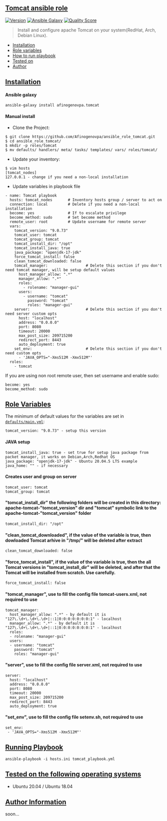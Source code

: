 ## [Tomcat ansible role](#tomcat-ansible-role) 
[![Version](https://img.shields.io/github/v/release/afinogenovpa/ansible_role_tomcat)](https://github.com/Afinogenovpa/ansible_role_tomcat/releases/)
[![Ansible Galaxy](https://img.shields.io/badge/galaxy-afinogenovpa.tomcat-green)](https://galaxy.ansible.com/afinogenovpa/tomcat)
[![Quality Score](https://img.shields.io/badge/Quality%20-5-green)](https://galaxy.ansible.com/afinogenovpa/tomcat)
> Install and configure apache Tomcat on your system(RedHat, Arch, Debian Linux).
- [Installation](#installation)
- [Role variables](#role-variables)
- [How to run playbook](#running-playbook)
- [Tested on](#tested-on-the-following-operating-systems) 
- [Author](#author-information)

## [Installation](#installation)
#### Ansible galaxy
```
ansible-galaxy install afinogenovpa.tomcat
```

#### Manual install
- Clone the Project:

```
$ git clone https://github.com/Afinogenovpa/ansible_role_tomcat.git
$ cd ansible_role_tomcat/
$ mkdir -p roles/tomcat
$ mv defaults/ handlers/ meta/ tasks/ templates/ vars/ roles/tomcat/
```

- Update your inventory:
```
$ vim hosts
[tomcat_nodes]
127.0.0.1 - change if you need a non-local installation
```

- Update variables in playbook file 
```
- name: Tomcat playbook
  hosts: tomcat_nodes       # Inventory hosts group / server to act on
  connection: local         # Delete if you need a non-local installation
  become: yes               # If to escalate privilege
  become_method: sudo       # Set become method
  remote_user: root         # Update username for remote server
  vars:
    tomcat_version: "9.0.73"
    tomcat_user: tomcat
    tomcat_group: tomcat
    tomcat_install_dir: "/opt"
    tomcat_install_java: true
    java_package: "openjdk-17-jdk"
    force_tomcat_install: false
    clean_tomcat_downloaded: false
    tomcat_manager:                 # Delete this section if you don't need tomcat manager, will be setup default values
      host_manager_allow: ".*"
      manager_allow: ".*"
      roles:
        - rolename: "manager-gui"
      users:
        - username: "tomcat"
          password: "tomcat"
          roles: "manager-gui"
    server:                         # Delete this section if you don't need server custom opts
      host: "localhost"
      address: "0.0.0.0"
      port: 8080
      timeout: 20000
      max_post_size: 209715200
      redirect_port: 8443
      auto_deployment: true 
    set_env:                        # Delete this section if you don't need custom opts
      - 'JAVA_OPTS="-Xms512M -Xmx512M"'
  roles:
    - tomcat
```

If you are using non root remote user, then set username and enable sudo:

```
become: yes
become_method: sudo
```

## [Role Variables](#role-variables)
The minimum of default values for the variables are set in [`defaults/main.yml`](https://github.com/Afinogenovpa/Tomcat_install_ansible_role/blob/main/defaults/main.yml):

```
tomcat_version: "9.0.73" - setup this version
```

#### JAVA setup
```
tomcat_install_java: true - set true for setup java package from packet manager, it works on Debian,Arch,Redhat OS
java_package: "openjdk-17-jdk" - Ubuntu 20.04.5 LTS example
java_home: "" - if necessary
```

#### Creates user and group on server
```
tomcat_user: tomcat
tomcat_group: tomcat
```

#### "tomcat_install_dir" the following folders will be created in this directory: apache-tomcat-"tomcat_version" dir and "tomcat" symbolic link to the apache-tomcat-"tomcat_version" folder
```
tomcat_install_dir: "/opt"
```

#### "clean_tomcat_downloaded", if the value of the variable is true, then dowloaded Tomcat arhive in "/tmp/" will be deleted after extract
```
clean_tomcat_downloaded: false
```

#### "force_tomcat_install", if the value of the variable is true, then the all Tomcat versions in "tomcat_install_dir" will be deleted, and after that the Tomcat will be installed from scratch. Use carefully.
```
force_tomcat_install: false
```

#### "tomcat_manager", use to fill the config file tomcat-users.xml, not required to use
```
tomcat_manager:
  host_manager_allow: ".*" - by default it is "127\.\d+\.\d+\.\d+|::1|0:0:0:0:0:0:0:1" - localhost
  manager_allow: ".*" - by default it is "127\.\d+\.\d+\.\d+|::1|0:0:0:0:0:0:0:1" - localhost
  roles:
  - rolename: "manager-gui"
  users:
  - username: "tomcat"
    password: "tomcat"
    roles: "manager-gui"
```

#### "server", use to fill the config file server.xml, not required to use
```
server:
  host: "localhost"
  address: "0.0.0.0"
  port: 8080
  timeout: 20000
  max_post_size: 209715200
  redirect_port: 8443
  auto_deployment: true 
```

#### "set_env", use to fill the config file setenv.sh, not required to use
```
set_env:
 - 'JAVA_OPTS="-Xms512M -Xmx512M"'
```

## [Running Playbook](#running-playbook)

```
ansible-playbook -i hosts.ini tomcat_playbook.yml
```

## [Tested on the following operating systems](#tested-on-the-following-operating-systems) 
- Ubuntu 20.04 / Ubuntu 18.04

## [Author Information](#author-information)
soon...
